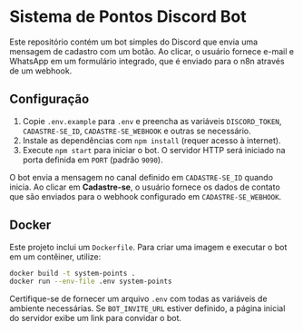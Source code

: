 # Sistema de Pontos Discord Bot

Este repositório contém um bot simples do Discord que envia uma mensagem de cadastro com um botão. Ao clicar, o usuário fornece e-mail e WhatsApp em um formulário integrado, que é enviado para o n8n através de um webhook.

## Configuração

1. Copie `.env.example` para `.env` e preencha as variáveis `DISCORD_TOKEN`, `CADASTRE-SE_ID`, `CADASTRE-SE_WEBHOOK` e outras se necessário.
2. Instale as dependências com `npm install` (requer acesso à internet).
3. Execute `npm start` para iniciar o bot. O servidor HTTP será iniciado na porta definida em `PORT` (padrão `9090`).

O bot envia a mensagem no canal definido em `CADASTRE-SE_ID` quando inicia. Ao clicar em **Cadastre-se**, o usuário fornece os dados de contato que são enviados para o webhook configurado em `CADASTRE-SE_WEBHOOK`.

## Docker

Este projeto inclui um `Dockerfile`. Para criar uma imagem e executar o bot
em um contêiner, utilize:

```bash
docker build -t system-points .
docker run --env-file .env system-points
```

Certifique-se de fornecer um arquivo `.env` com todas as variáveis de
ambiente necessárias.
Se `BOT_INVITE_URL` estiver definido, a página inicial do servidor exibe um link para convidar o bot.